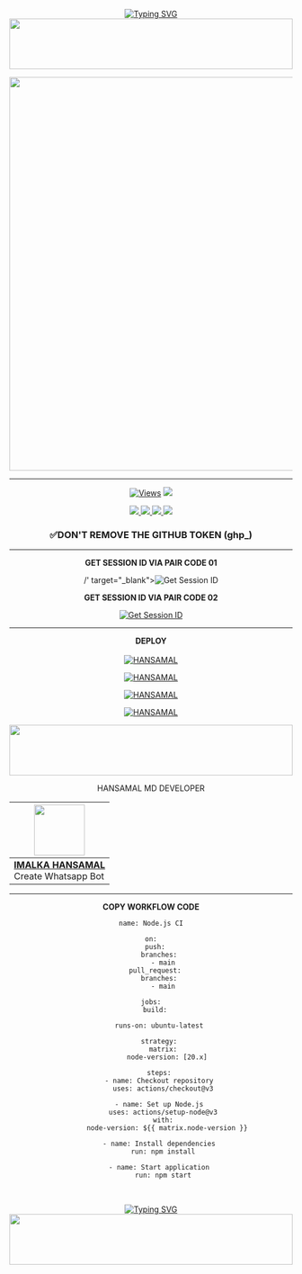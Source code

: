 <div align="center">


 [![Typing SVG](https://readme-typing-svg.herokuapp.com?font=Rockstar-ExtraBold&color=F01&lines=𝙃𝘼𝙉𝙎𝘼𝙈𝘼𝙇+𝙈𝘿+𝙒𝙃𝘼𝙏𝙎𝘼𝙋𝙋+𝘽𝙊𝙏)](https://git.io/typing-svg)
<img src="https://i.imgur.com/dBaSKWF.gif" height="90" width="100%">

<p align="center">
<a href="https://github.com/HANSAMAL-OFFICIAL/HANSAMAL-MD">
    <img src=https://i.postimg.cc/yx0bdqMg/IMG-20241217-WA0053.jpg"  width="700px">
</a>
<hr>
 <p align="center">

  <a href="https://github.com/HANSAMAL-OFFICIAL/HANSAMAL-MD">
    <img src="https://hits.seeyoufarm.com/api/count/incr/badge.svg?url=https%3A%2F%2Fgithub.com%2FASITHA-MD%2FASITHA-MD&count_bg=%2379C83D&title_bg=%23555555&icon=gitpod.svg&icon_color=%23E7E7E7&title=Views&edge_flat=false" alt="Views"/></a>
  
  
  </a>
  <a href="https://github.com/HANSAMAL-OFFICIAL/HANSAMAL-MD">
    <img src="https://img.shields.io/github/stars/HANSAMAL-OFFICIAL/HANSAMAL-MD?style=social">
  </a>
</p>

<p align="center">
  <a href="https://github.com/HANSAMAL-OFFICIAL/HANSAMAL-MD">
    <img src="https://img.shields.io/github/repo-size/HANSAMAL-OFFICIAL/HANSAMAL-MD?color=purple&label=Repo%20Size&style=plastic">

  </a>
  <a href="https://github.com/HANSAMAL-OFFICIAL/HANSAMAL-MD">
    <img src="https://img.shields.io/github/license/HANSAMAL-OFFICIAL/HANSAMAL-MD?color=purple&label=License&style=plastic">

  </a>
  <a href="https://github.com/HANSAMAL-OFFICIAL/HANSAMAL-MD">
    <img src="https://img.shields.io/github/languages/top/HANSAMAL-OFFICIAL/HANSAMAL-MD?color=purple&label=Javascript&style=plastic">

  </a>
  <a href="https://github.com/HANSAMAL-OFFICIAL/HANSAMAL-MD">
    <img src="https://img.shields.io/static/v1?label=Author&message=MR.IMALKA%20HANSAMAL&color=red&style=plastic">

  </a>
  </p>
</p>
<p> <h3>✅DON'T REMOVE THE GITHUB TOKEN (ghp_)</h3></p>
<hr>

<b>GET SESSION ID VIA PAIR CODE 01</b>

<a>/' target="_blank"><img alt='Get Session ID' src='https://img.shields.io/badge/Click here to get your session id-blue?style=for-the-badge&logo=opencv&logoColor=white'/></a>



<b>GET SESSION ID VIA PAIR CODE 02</b>

<a href='https://hansamal-official-1.onrender.com' target="_blank"><img alt='Get Session ID' src='https://img.shields.io/badge/Click here to get your session id-blue?style=for-the-badge&logo=opencv&logoColor=white'/></a>

<hr>

<b>DEPLOY</b>
</br>
</br>
 [![HANSAMAL](https://img.shields.io/badge/HANSAMAL_MD_deploy_on_heroku-430098?style=for-the-badge&logo=heroku&logoColor=white&buttcode=1n2i3m4a)](https://dashboard.heroku.com/new?template=https://github.com/HANSAMAL-OFFICIAL/HANSAMAL-MD)
  
[![HANSAMAL](https://img.shields.io/badge/HANSAMAL_MD_deploy_on_railway-0B0D0E?style=for-the-badge&logo=railway&logoColor=white&buttcode=1n2i3m4a)](https://railway.app)
   
[![HANSAMAL](https://img.shields.io/badge/HANSAMAL_MD_deploy_on_replit-F26207?style=for-the-badge&logo=replit&logoColor=white&buttcode=1n2i3m4a)](https://replit.com/)
   
[![HANSAMAL](https://img.shields.io/badge/HANSAMAL_MD_deploy_on_render-000000?style=for-the-badge&logo=render&logoColor=GREEN&buttcode=1n2i3m4a)](https://docs.render.com/free)


<img src="https://i.imgur.com/dBaSKWF.gif" height="90" width="100%">

HANSAMAL MD DEVELOPER

| <a href="https://github.com/HANSAMAL-OFFICIAL"><img src="https://i.postimg.cc/t4pnVYd8/IMG-20241217-WA0017-1.jpg" width=90 height=90></a>
|---|
| **[IMALKA HANSAMAL](https://github.com/HANSAMAL-OFFICIAL)**</br>Create Whatsapp Bot</br> |
<hr>

<b>COPY WORKFLOW CODE</b></br>
```
name: Node.js CI

on:
  push:
    branches:
      - main
  pull_request:
    branches:
      - main

jobs:
  build:

    runs-on: ubuntu-latest

    strategy:
      matrix:
        node-version: [20.x]

    steps:
    - name: Checkout repository
      uses: actions/checkout@v3

    - name: Set up Node.js
      uses: actions/setup-node@v3
      with:
        node-version: ${{ matrix.node-version }}

    - name: Install dependencies
      run: npm install

    - name: Start application
      run: npm start
```


<br>
 </p>
    <p align="center">
<a href="https://git.io/typing-svg"><img src="https://readme-typing-svg.demolab.com?font=EB+Garamond&weight=800&size=28&duration=4000&pause=1000&random=false&width=435&lines=MADE+BY+IMALKA-HANSAMAL." alt="Typing SVG" /></a>

 

<img src="https://i.imgur.com/dBaSKWF.gif" height="90" width="100%">
